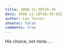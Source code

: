 ```yaml
---
title: 2008-11-10T10-39
date: 2008-11-10T10:39:26Z
author: Lee Turner
showtoc: false
comments: true
---
```


His choice, not mine.....

